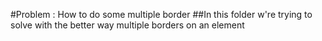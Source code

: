 #Problem : How to do some multiple border
##In this folder w're trying to solve with the better way multiple borders on an element
